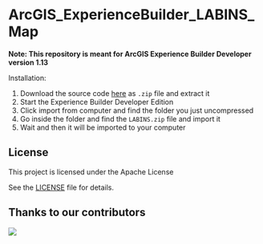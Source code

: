 # ArcGIS_ExperienceBuilder_LABINS_Map

**Note: This repository is meant for ArcGIS Experience Builder Developer version 1.13**

Installation:
1. Download the source code [here](https://github.com/KPCOFGS/ArcGIS_ExperienceBuilder_LABINS_Map/releases/tag/1.0.0) as `.zip` file and extract it
2. Start the Experience Builder Developer Edition
3. Click import from computer and find the folder you just uncompressed
4. Go inside the folder and find the `LABINS.zip` file and import it
5. Wait and then it will be imported to your computer

## License
This project is licensed under the Apache License

See the [LICENSE](LICENSE) file for details.

## Thanks to our contributors

<a href="https://github.com/KPCOFGS/ArcGIS_ExperienceBuilder_LABINS_Map/graphs/contributors">
  <img src="https://contrib.rocks/image?repo=KPCOFGS/ArcGIS_ExperienceBuilder_LABINS_Map" />
</a>
